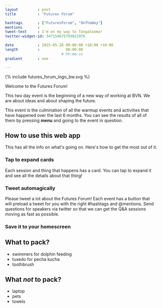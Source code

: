 ```yaml
---
layout         : post
title          : "Futures Forum"

hashtags       : ["FuturesForum", "OnTheWay"]
mentions       :
tweet-text     : I'm on my way to Tangalooma!
twitter-widget-id: 347154675793022976

date           : 2015-05-28 00:00:00 +10:00 +10:00
length         :            08:00:00
                          # hh:mm:ss
gradient       : one

---
```


{% include futures_forum_logo_bw.svg %}

Welcome to the Futures Forum!

This two day event is the beginning of a new way of working at BVN. We are about ideas and about shaping the future.

This event is the culmination of all the warmup events and activities that have happened over the last 6 months. You can see the results of all of them by pressing **menu** and going to the event in question.

## How to use this web app ##

This has all the info on what's going on. Here's how to get the most out of it.

### Tap to expand cards ###

Each session and thing that happens has a card. You can tap to expand it and see all the details about that thing!

### Tweet automagically ###

Please tweet a lot about the Futures Forum! Each event has a button that will preload a tweet for you with the right #hashtags and @mentions. Send questions for speakers via twitter so that we can get the Q&A sessions moving as fast as possible.

### Save it to your homescreen ###

<div id="ios-homescreen-explainer" style="display:none;">
{% picture explainer iosExplainer-01.png alt="Go the bottom of the screen and press the square with an up arrow" %}
{% picture explainer iosExplainer-02.png alt="Tap add to homescreen" %}
{% picture explainer iosExplainer-03.png alt="Tap add" %}
{% picture explainer iosExplainer-04.png alt="There you go!" %}
<ol>
<li>Go the bottom of the screen and press the square with an up arrow</li>
<li>Tap add to homescreen</li>
<li>Tap add</li>
<li>There you go!</li>
</ol>
</div>
<div id="android-homescreen-explainer" style="display:none;">
{% picture explainer androidExplainer-05.png alt="Go the top of the screen open the menu, then tap 'add to homescreen'" %}
{% picture explainer androidExplainer-06.png alt="Tap add" %}
{% picture explainer androidExplainer-07.png alt="There you go!" %}
<ol>
<li>Go the top of the screen open the menu</li>
<li>Tap add to homescreen</li>
<li>Tap add</li>
<li>There you go!</li>
</ol>
</div>

## What to pack? ##

* swimmers for dolphin feeding
* tuxedo for pecha kucha
* toothbrush

## What *not* to pack? ##

* laptop
* pets
* towels